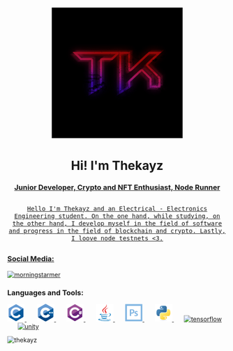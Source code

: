 
<h1 align="center">
  <br>
  <img src="https://github.com/Thekayz/thekayz/blob/main/aassads.jpg" alt="Coding" width="300"></a>
</h1>

<h1 align="center">Hi! I'm Thekayz</h1>

<h3 align="center"><u>Junior Developer, Crypto and NFT Enthusiast, Node Runner</u></h3>

##
<p align = "center"><samp>
<u>Hello I'm Thekayz and an Electrical - Electronics Engineering student. On the one hand, while studying, on the other hand, I develop myself in the field of software and progress in the field of blockchain and crypto. Lastly, I loove node testnets <3.</u>
</samp></p>
  
##
<h3 align="left"><u>Social Media:</u></h3>
<p align="left">
<a href="https://twitter.com/morningstarmer" target="blank"><img align="center" src="https://raw.githubusercontent.com/rahuldkjain/github-profile-readme-generator/master/src/images/icons/Social/twitter.svg" alt="morningstarmer" height="30" width="40" /></a>
</p>

<h3 align="left">Languages and Tools:</h3>
<p align="left"> 
<a href="https://www.cprogramming.com/" target="_blank" rel="noreferrer"> <img src="https://raw.githubusercontent.com/devicons/devicon/master/icons/c/c-original.svg" alt="c" width="40" height="40"/> </a>  
&#8287;&#8287;&#8287;&#8287;&#8287;
<a href="https://www.w3schools.com/cpp/" target="_blank" rel="noreferrer"> <img src="https://raw.githubusercontent.com/devicons/devicon/master/icons/cplusplus/cplusplus-original.svg" alt="cplusplus" width="40" height="40"/> </a> 
&#8287;&#8287;&#8287;&#8287;&#8287;
<a href="https://www.w3schools.com/cs/" target="_blank" rel="noreferrer"> <img src="https://raw.githubusercontent.com/devicons/devicon/master/icons/csharp/csharp-original.svg" alt="csharp" width="40" height="40"/> </a> 
&#8287;&#8287;&#8287;&#8287;&#8287; 
<a href="https://www.java.com" target="_blank" rel="noreferrer"> <img src="https://raw.githubusercontent.com/devicons/devicon/master/icons/java/java-original.svg" alt="java" width="40" height="40"/> </a> 
&#8287;&#8287;&#8287;&#8287;&#8287;
<a href="https://www.photoshop.com/en" target="_blank" rel="noreferrer"> <img src="https://raw.githubusercontent.com/devicons/devicon/master/icons/photoshop/photoshop-line.svg" alt="photoshop" width="40" height="40"/> </a> 
&#8287;&#8287;&#8287;&#8287;&#8287;
<a href="https://www.python.org" target="_blank" rel="noreferrer"> <img src="https://raw.githubusercontent.com/devicons/devicon/master/icons/python/python-original.svg" alt="python" width="40" height="40"/> </a> 
&#8287;&#8287;&#8287;&#8287;&#8287;
<a href="https://www.tensorflow.org" target="_blank" rel="noreferrer"> <img src="https://www.vectorlogo.zone/logos/tensorflow/tensorflow-icon.svg" alt="tensorflow" width="40" height="40"/> </a> 
&#8287;&#8287;&#8287;&#8287;&#8287;
<a href="https://unity.com/" target="_blank" rel="noreferrer"> <img src="https://www.vectorlogo.zone/logos/unity3d/unity3d-icon.svg" alt="unity" width="40" height="40"/> </a> 
</p>

<p align="left"> <img src="https://komarev.com/ghpvc/?username=thekayz&style=flat-square&color=B80000" alt="thekayz" /> </p>


